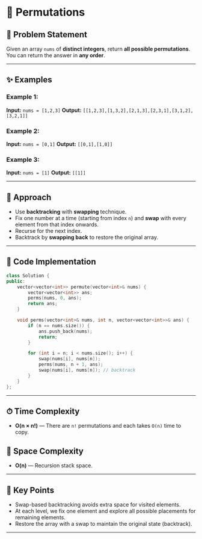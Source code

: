 
# 🔢 Permutations

## 📝 Problem Statement

Given an array `nums` of **distinct integers**, return **all possible permutations**.
You can return the answer in **any order**.

---

## ✨ Examples

### Example 1:

**Input:** `nums = [1,2,3]`
**Output:** `[[1,2,3],[1,3,2],[2,1,3],[2,3,1],[3,1,2],[3,2,1]]`

### Example 2:

**Input:** `nums = [0,1]`
**Output:** `[[0,1],[1,0]]`

### Example 3:

**Input:** `nums = [1]`
**Output:** `[[1]]`

---

## 🚀 Approach

* Use **backtracking** with **swapping** technique.
* Fix one number at a time (starting from index `n`) and **swap** with every element from that index onwards.
* Recurse for the next index.
* Backtrack by **swapping back** to restore the original array.

---

## 🔢 Code Implementation

```cpp
class Solution {
public:
    vector<vector<int>> permute(vector<int>& nums) {
        vector<vector<int>> ans;
        perms(nums, 0, ans);
        return ans;
    }

    void perms(vector<int>& nums, int n, vector<vector<int>>& ans) {
        if (n == nums.size()) {
            ans.push_back(nums);
            return;
        }

        for (int i = n; i < nums.size(); i++) {
            swap(nums[i], nums[n]);
            perms(nums, n + 1, ans);
            swap(nums[i], nums[n]); // backtrack
        }
    }
};
```

---

## ⏱ Time Complexity

* **O(n × n!)** — There are `n!` permutations and each takes `O(n)` time to copy.

## 💾 Space Complexity

* **O(n)** — Recursion stack space.

---

## 🌟 Key Points

* Swap-based backtracking avoids extra space for visited elements.
* At each level, we fix one element and explore all possible placements for remaining elements.
* Restore the array with a swap to maintain the original state (backtrack).

---